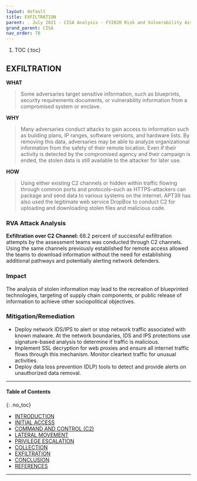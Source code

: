 ```yaml
---
layout: default
title: EXFILTRATION  
parent: . July 2021 - CISA Analysis - FY2020 Risk and Vulnerability Assessments  
grand_parent: CISA 
nav_order: 70 
---
```

<style>
.dont-break-out {
  /* These are technically the same, but use both */
  overflow-wrap: break-word;
  word-wrap: break-word;

     -ms-word-break: break-all;
  /* This is the dangerous one in WebKit, as it breaks things wherever */
  word-break: break-all;
  /* Instead use this non-standard one: */
  word-break: break-word;
}

.youtube-container {
    position: relative;
    width: 100%;
    height: 0;
    padding-bottom: 56.25%;
}
.youtube-video {
    position: absolute;
    top: 0;
    left: 0;
    width: 100%;
    height: 100%;
}

</style>

<div class="dont-break-out" markdown="1">

1. TOC
{:toc}

## EXFILTRATION

**WHAT**
> Some adversaries target sensitive information, such as blueprints, security requirements documents, or vulnerability information from a compromised system or enclave.

**WHY** 
> Many adversaries conduct attacks to gain access to information such as building plans, IP ranges, software versions, and hardware lists. By removing this data, adversaries may be able to analyze organizational information from the safety of their remote location. Even if their activity is detected by the compromised agency and their campaign is ended, the stolen data is still available to the attacker for later use.

**HOW**
> Using either existing C2 channels or hidden within traffic flowing through common ports and protocols–such as HTTPS–attackers can package and send data to various systems on the internet. APT39 has also used the legitimate web service DropBox to conduct C2 for uploading and downloading stolen files and malicious code.

### RVA Attack Analysis
**Exfiltration over C2 Channel:** 68.2 percent of successful exfiltration attempts by the assessment teams was conducted through C2 channels. Using the same channels previously established for remote access allowed the teams to download information without the need for establishing additional pathways and potentially alerting network defenders.

### Impact 
The analysis of stolen information may lead to the recreation of blueprinted technologies, targeting of supply chain components, or public release of information to achieve other sociopolitical objectives.

### Mitigation/Remediation
- Deploy network IDS/IPS to alert or stop network traffic associated with known malware. At the network boundaries, IDS and IPS protections use signature-based analysis to determine if traffic is malicious. 
- Implement SSL decryption for web proxies and ensure all internet traffic flows through this mechanism. Monitor cleartext traffic for unusual activities. 
- Deploy data loss prevention (DLP) tools to detect and provide alerts on unauthorized data removal.

***

#### Table of Contents
{: .no_toc}

<ul><li> <a href="/docs/cisa/FY2020-Risk-and-Vulnerability-Assessments-1/">INTRODUCTION</a></li><li> <a href="/docs/cisa/FY2020-Risk-and-Vulnerability-Assessments-2/">INITIAL ACCESS</a></li><li> <a href="/docs/cisa/FY2020-Risk-and-Vulnerability-Assessments-3/">COMMAND AND CONTROL (C2)</a></li><li> <a href="/docs/cisa/FY2020-Risk-and-Vulnerability-Assessments-4/">LATERAL MOVEMENT</a></li><li> <a href="/docs/cisa/FY2020-Risk-and-Vulnerability-Assessments-5/">PRIVILEGE ESCALATION</a></li><li> <a href="/docs/cisa/FY2020-Risk-and-Vulnerability-Assessments-6/">COLLECTION</a></li><li> <a href="/docs/cisa/FY2020-Risk-and-Vulnerability-Assessments-7/">EXFILTRATION</a></li><li> <a href="/docs/cisa/FY2020-Risk-and-Vulnerability-Assessments-8/">CONCLUSION</a></li><li> <a href="/docs/cisa/FY2020-Risk-and-Vulnerability-Assessments-9/">REFERENCES</a></li></ul>

***

</div>
